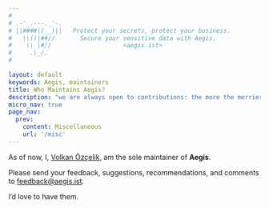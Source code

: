 ```yaml
---
#
# .-'_.---._'-.
# ||####|(__)||   Protect your secrets, protect your business.
#   \\()|##//       Secure your sensitive data with Aegis.
#    \\ |#//                    <aegis.ist>
#     .\_/.
#

layout: default
keywords: Aegis, maintainers
title: Who Maintains Aegis?
description: "we are always open to contributions: the more the merrier"
micro_nav: true
page_nav:
  prev:
    content: Miscellaneous
    url: '/misc'
---
```


As of now, I, [Volkan Özçelik][me], am the sole maintainer of **Aegis**.

[me]: https://github.com/v0lkan "Volkan Özçelik"

Please send your feedback, suggestions, recommendations, and comments to
[feedback@aegis.ist](mailto:feedback@aegis.ist).

I’d love to have them.